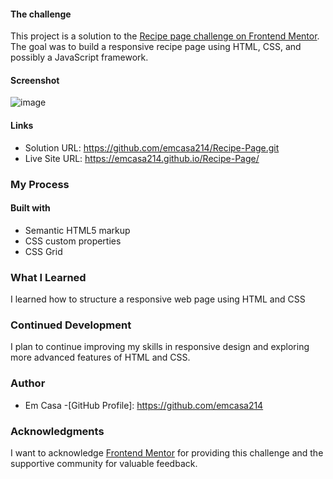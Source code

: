 #### The challenge

This project is a solution to the [Recipe page challenge on Frontend Mentor](https://www.frontendmentor.io/challenges/recipe-page-KiTsR8QQKm). The goal was to build a responsive recipe page using HTML, CSS, and possibly a JavaScript framework.

#### Screenshot

![image](https://github.com/emcasa214/Recipe-Page/assets/126786525/8dceeb2d-c20c-4e0d-a240-2522d4b0daa4)


#### Links
- Solution URL: https://github.com/emcasa214/Recipe-Page.git
- Live Site URL: https://emcasa214.github.io/Recipe-Page/

### My Process
#### Built with
- Semantic HTML5 markup
- CSS custom properties
- CSS Grid

### What I Learned
I learned how to structure a responsive web page using HTML and CSS

### Continued Development
I plan to continue improving my skills in responsive design and exploring more advanced features of HTML and CSS.

### Author
- Em Casa
-[GitHub Profile]: https://github.com/emcasa214

### Acknowledgments
I want to acknowledge [Frontend Mentor](https://www.frontendmentor.io/) for providing this challenge and the supportive community for valuable feedback.
